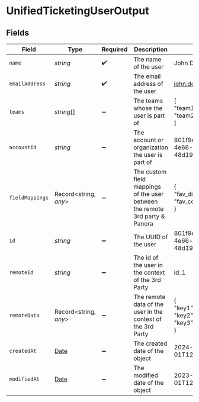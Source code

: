 # UnifiedTicketingUserOutput


## Fields

| Field                                                                                         | Type                                                                                          | Required                                                                                      | Description                                                                                   | Example                                                                                       |
| --------------------------------------------------------------------------------------------- | --------------------------------------------------------------------------------------------- | --------------------------------------------------------------------------------------------- | --------------------------------------------------------------------------------------------- | --------------------------------------------------------------------------------------------- |
| `name`                                                                                        | *string*                                                                                      | :heavy_check_mark:                                                                            | The name of the user                                                                          | John Doe                                                                                      |
| `emailAddress`                                                                                | *string*                                                                                      | :heavy_check_mark:                                                                            | The email address of the user                                                                 | john.doe@example.com                                                                          |
| `teams`                                                                                       | *string*[]                                                                                    | :heavy_minus_sign:                                                                            | The teams whose the user is part of                                                           | [<br/>"team1",<br/>"team2"<br/>]                                                              |
| `accountId`                                                                                   | *string*                                                                                      | :heavy_minus_sign:                                                                            | The account or organization the user is part of                                               | 801f9ede-c698-4e66-a7fc-48d19eebaa4f                                                          |
| `fieldMappings`                                                                               | Record<string, *any*>                                                                         | :heavy_minus_sign:                                                                            | The custom field mappings of the user between the remote 3rd party & Panora                   | {<br/>"fav_dish": "broccoli",<br/>"fav_color": "red"<br/>}                                    |
| `id`                                                                                          | *string*                                                                                      | :heavy_minus_sign:                                                                            | The UUID of the user                                                                          | 801f9ede-c698-4e66-a7fc-48d19eebaa4f                                                          |
| `remoteId`                                                                                    | *string*                                                                                      | :heavy_minus_sign:                                                                            | The id of the user in the context of the 3rd Party                                            | id_1                                                                                          |
| `remoteData`                                                                                  | Record<string, *any*>                                                                         | :heavy_minus_sign:                                                                            | The remote data of the user in the context of the 3rd Party                                   | {<br/>"key1": "value1",<br/>"key2": 42,<br/>"key3": true<br/>}                                |
| `createdAt`                                                                                   | [Date](https://developer.mozilla.org/en-US/docs/Web/JavaScript/Reference/Global_Objects/Date) | :heavy_minus_sign:                                                                            | The created date of the object                                                                | 2024-10-01T12:00:00Z                                                                          |
| `modifiedAt`                                                                                  | [Date](https://developer.mozilla.org/en-US/docs/Web/JavaScript/Reference/Global_Objects/Date) | :heavy_minus_sign:                                                                            | The modified date of the object                                                               | 2023-10-01T12:00:00Z                                                                          |